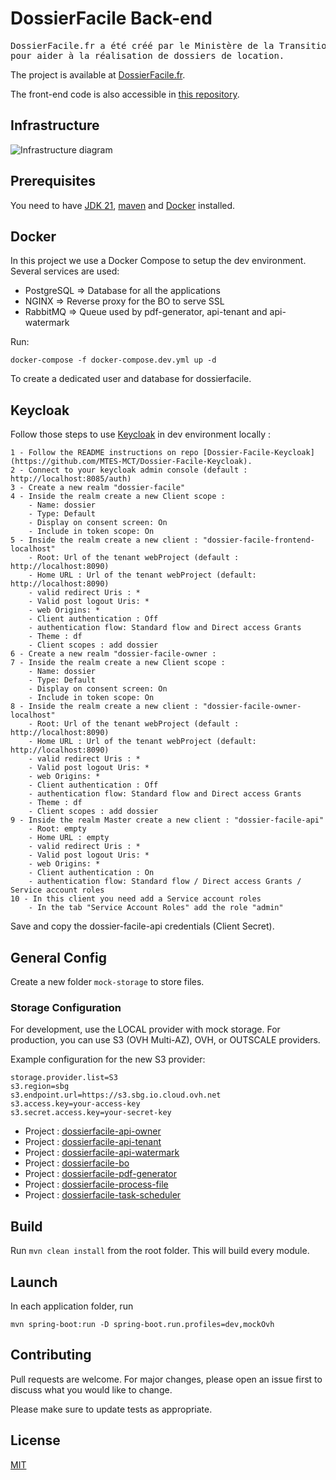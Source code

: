 # DossierFacile Back-end

<pre>
DossierFacile.fr a été créé par le Ministère de la Transition écologique
pour aider à la réalisation de dossiers de location.
</pre>

The project is available at [DossierFacile.fr](https://dossierfacile.fr).

The front-end code is also accessible in [this repository](https://github.com/MTES-MCT/Dossier-Facile-Frontend).

## Infrastructure

![Infrastructure diagram](docs/infrastructure_diagram.jpg)

## Prerequisites

You need to have [JDK 21](https://openjdk.org/projects/jdk/21/), [maven](https://maven.apache.org/) and [Docker](https://docs.docker.com/engine/install/) installed.

## Docker

In this project we use a Docker Compose to setup the dev environment.
Several services are used: 

- PostgreSQL => Database for all the applications
- NGINX => Reverse proxy for the BO to serve SSL
- RabbitMQ => Queue used by pdf-generator, api-tenant and api-watermark

Run:

```
docker-compose -f docker-compose.dev.yml up -d
```

To create a dedicated user and database for dossierfacile.

## Keycloak

Follow those steps to use [Keycloak](https://www.keycloak.org/) in dev environment locally : 

    1 - Follow the README instructions on repo [Dossier-Facile-Keycloak](https://github.com/MTES-MCT/Dossier-Facile-Keycloak).
    2 - Connect to your keycloak admin console (default : http://localhost:8085/auth)
    3 - Create a new realm "dossier-facile"
    4 - Inside the realm create a new Client scope : 
        - Name: dossier
        - Type: Default
        - Display on consent screen: On
        - Include in token scope: On
    5 - Inside the realm create a new client : "dossier-facile-frontend-localhost"
        - Root: Url of the tenant webProject (default : http://localhost:8090)
        - Home URL : Url of the tenant webProject (default: http://localhost:8090)
        - valid redirect Uris : *
        - Valid post logout Uris: *
        - web Origins: *
        - Client authentication : Off
        - authentication flow: Standard flow and Direct access Grants
        - Theme : df 
        - Client scopes : add dossier
    6 - Create a new realm "dossier-facile-owner :
    7 - Inside the realm create a new Client scope : 
        - Name: dossier
        - Type: Default
        - Display on consent screen: On
        - Include in token scope: On
    8 - Inside the realm create a new client : "dossier-facile-owner-localhost"
        - Root: Url of the tenant webProject (default : http://localhost:8090)
        - Home URL : Url of the tenant webProject (default: http://localhost:8090)
        - valid redirect Uris : *
        - Valid post logout Uris: *
        - web Origins: *
        - Client authentication : Off
        - authentication flow: Standard flow and Direct access Grants
        - Theme : df 
        - Client scopes : add dossier
    9 - Inside the realm Master create a new client : "dossier-facile-api"
        - Root: empty
        - Home URL : empty
        - valid redirect Uris : *
        - Valid post logout Uris: *
        - web Origins: *
        - Client authentication : On
        - authentication flow: Standard flow / Direct access Grants / Service account roles
    10 - In this client you need add a Service account roles
        - In the tab "Service Account Roles" add the role "admin"

Save and copy the dossier-facile-api credentials (Client Secret).

## General Config 

Create a new folder `mock-storage` to store files.

### Storage Configuration

For development, use the LOCAL provider with mock storage. For production, you can use S3 (OVH Multi-AZ), OVH, or OUTSCALE providers.

Example configuration for the new S3 provider:
```properties
storage.provider.list=S3
s3.region=sbg
s3.endpoint.url=https://s3.sbg.io.cloud.ovh.net
s3.access.key=your-access-key
s3.secret.access.key=your-secret-key
```

- Project : [dossierfacile-api-owner](dossierfacile-api-owner/README.md)
- Project : [dossierfacile-api-tenant](dossierfacile-api-tenant/README.md)
- Project : [dossierfacile-api-watermark](dossierfacile-api-watermark/README.md)
- Project : [dossierfacile-bo](dossierfacile-bo/README.md)
- Project : [dossierfacile-pdf-generator](dossierfacile-pdf-generator/README.md)
- Project : [dossierfacile-process-file](dossierfacile-process-file/README.md)
- Project : [dossierfacile-task-scheduler](dossierfacile-task-scheduler/README.md)

## Build

Run `mvn clean install` from the root folder. This will build every module.

## Launch

In each application folder, run

```
mvn spring-boot:run -D spring-boot.run.profiles=dev,mockOvh
```

## Contributing

Pull requests are welcome. For major changes, please open an issue first to discuss what you would like to change.

Please make sure to update tests as appropriate.

## License

[MIT](https://choosealicense.com/licenses/mit/)
